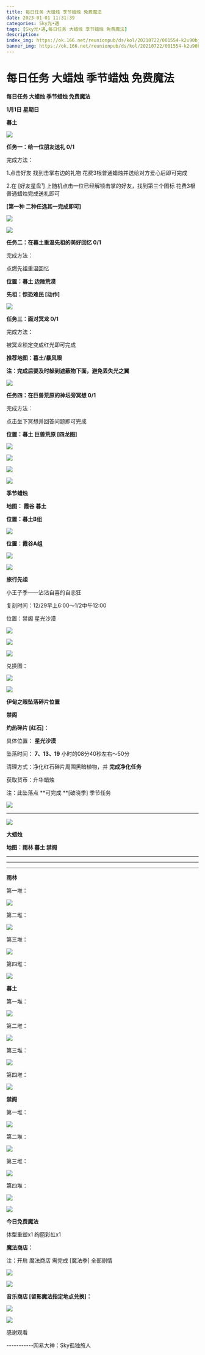 ```yaml
---
title: 每日任务 大蜡烛 季节蜡烛 免费魔法
date: 2023-01-01 11:31:39
categories: Sky光•遇
tags: [Sky光•遇,每日任务 大蜡烛 季节蜡烛 免费魔法]
description: 
index_img: https://ok.166.net/reunionpub/ds/kol/20210722/001554-k2u90bj7ay.png?imageView&thumbnail=600x0&type=jpg
banner_img: https://ok.166.net/reunionpub/ds/kol/20210722/001554-k2u90bj7ay.png?imageView&thumbnail=600x0&type=jpg
---
```

# 每日任务 大蜡烛 季节蜡烛 免费魔法
**每日任务 大蜡烛 季节蜡烛 免费魔法**

 **1月1日 星期日**

 **暮土**

![](https://img.166.net/reunionpub/ds/kol/20230101/001852-uohgbl3s7n.jpg)

 **任务一：给一位朋友送礼 0/1**

完成方法：

1.点击好友 找到击掌右边的礼物 花费3根普通蜡烛并送给对方爱心后即可完成

2.在 [好友星盘¹] 上随机点击一位已经解锁击掌的好友，找到第三个图标 花费3根普通蜡烛完成送礼即可

 **[第一种 二种任选其一完成即可]**

![](https://img.166.net/reunionpub/ds/kol/20230101/001230-3wdomyizuk.png)

![](https://img.166.net/reunionpub/ds/kol/20230101/001241-0j8eod9thr.jpeg)

 **任务二：在暮土重温先祖的美好回忆 0/1**

完成方法：

点燃先祖重温回忆

 **位置：暮土 边陲荒漠**

 **先祖：惊恐难民 [动作]**

![](https://img.166.net/reunionpub/ds/kol/20230101/011240-oevkpgqmd8.png)

 **任务三：面对冥龙 0/1**

完成方法：

被冥龙锁定变成红光即可完成

 **推荐地图：暮土/暴风眼**

 **注：完成后要及时躲到遮蔽物下面，避免丢失光之翼**

![](https://img.166.net/reunionpub/ds/kol/20230101/000901-5envtgwuhz.jpeg)

 **任务四：在巨兽荒原的神坛旁冥想 0/1**

完成方法：

点击坐下冥想并回答问题即可完成

 **位置：暮土 巨兽荒原 [四龙图]**

![](https://img.166.net/reunionpub/ds/kol/20230101/000925-el4hzyvgrt.jpeg)

![](https://img.166.net/reunionpub/ds/kol/20230101/000941-s1klmre3oz.jpeg)

![](https://img.166.net/reunionpub/ds/kol/20230101/000952-4lwg3s2sof.jpeg)

![](https://img.166.net/reunionpub/ds/kol/20221130/005912-5mvshq9nf3.png)

 **季节蜡烛**

 **地图： 霞谷 暮土**

 **位置：暮土B组**

![](https://img.166.net/reunionpub/ds/kol/20221231/233236-zcsh3ybsg1.jpeg)

 **位置：霞谷A组**

![](https://img.166.net/reunionpub/ds/kol/20221212/234745-gcjyp3f975.png)

![](https://img.166.net/reunionpub/ds/kol/20221018/100256-wzutnocka0.png)

 **旅行先祖**

小王子季——沾沾自喜的自恋狂

复刻时间：12/29早上6:00～1/2中午12:00

位置：禁阁 星光沙漠

![](https://img.166.net/reunionpub/ds/kol/20221229/001322-as582o0619.jpeg)

![](https://img.166.net/reunionpub/ds/kol/20221229/001322-f1w7oeh35q.jpeg)

![](https://img.166.net/reunionpub/ds/kol/20221229/001322-bn17pou2jc.jpeg)

兑换图：

![](https://img.166.net/reunionpub/ds/kol/20221230/004128-7wbdo5lcmv.png)

 **![](https://img.166.net/reunionpub/ds/kol/20221018/100256-wzutnocka0.png)**

 **伊甸之眼坠落碎片位置**

 **禁阁**

 **灼热碎片 [红石]：**

具体位置： **星光沙漠**

坠落时间： **7、13、19** 小时的08分40秒左右～50分

清理方式：净化红石碎片周围黑暗植物，并 **完成净化任务**

获取货币：升华蜡烛

注：此坠落点 **可完成  **[破晓季] 季节任务

![](https://img.166.net/reunionpub/ds/kol/20230101/001510-j5bv7fgc1l.jpeg)

 ****

![](https://img.166.net/reunionpub/ds/kol/20221018/100256-wzutnocka0.png)

**大蜡烛**

 **地图：雨林 暮土 禁阁**

 ****

****

****

**雨林**

第一堆：

![](https://img.166.net/reunionpub/ds/kol/20230101/000118-08tpouisv5.jpeg)

第二堆：

![](https://img.166.net/reunionpub/ds/kol/20230101/000141-3b7u9vq0ea.jpeg)

第三堆：

![](https://img.166.net/reunionpub/ds/kol/20230101/000214-8omspzjqt9.png)

第四堆：

![](https://img.166.net/reunionpub/ds/kol/20230101/000237-sec7o14rs9.png)

 **暮土**

第一堆：

![](https://img.166.net/reunionpub/ds/kol/20230101/000315-9e68gt0fwl.png)

第二堆：

![](https://img.166.net/reunionpub/ds/kol/20230101/000331-mwropg6fdz.png)

第三堆：

![](https://img.166.net/reunionpub/ds/kol/20230101/000352-if8l94ptkw.png)

第四堆：

![](https://img.166.net/reunionpub/ds/kol/20230101/000415-ae281zs5if.png)

 **禁阁**

第一堆：

![](https://img.166.net/reunionpub/ds/kol/20230101/000446-rlciodsgp9.jpeg)

第二堆：

![](https://img.166.net/reunionpub/ds/kol/20230101/000507-0rt6awm3e9.jpeg)

第三堆：

![](https://img.166.net/reunionpub/ds/kol/20230101/000514-nz2pi45wmy.jpeg)

第四堆：

![](https://img.166.net/reunionpub/ds/kol/20230101/000521-vzyca78qbe.jpeg)

![](https://img.166.net/reunionpub/ds/kol/20221018/100256-wzutnocka0.png)

 **今日免费魔法**

体型重塑x1 绚丽彩虹x1

 **魔法商店：**

注：开启 魔法商店 需完成 [魔法季] 全部剧情

![](https://img.166.net/reunionpub/ds/kol/20221018/100559-oibznvdtus.png)

![](https://img.166.net/reunionpub/ds/kol/20221231/233515-03s2nbdjsy.png)

 **音乐商店 [留影魔法指定地点兑换]：**

![](https://img.166.net/reunionpub/ds/kol/20221230/235037-vdi2ugsl4h.png)

![](https://img.166.net/reunionpub/ds/kol/20221018/100256-wzutnocka0.png)

感谢观看

\-----------网易大神：Sky孤独旅人


